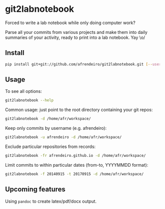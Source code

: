 git2labnotebook
===============

Forced to write a lab notebook while only doing computer work?

Parse all your commits from various projects and make them into daily summaries of your activity, ready to print into a lab notebook. Yay \o/

## Install
```sh
pip install git+git://github.com/afrendeiro/git2labnotebook.git [--user]
```

## Usage

To see all options:
```sh
git2labnotebook --help
```

Common usage: just point to the root directory containing your git repos:
```sh
git2labnotebook -d /home/afr/workspace/
```

Keep only commits by username (e.g. afrendeiro):

```sh
git2labnotebook -u afrendeiro -d /home/afr/workspace/
```

Exclude particular repositories from records:
```sh
git2labnotebook -fr afrendeiro.github.io -d /home/afr/workspace/
```

Limit commits to within particular dates (from-to, YYYYMMDD format):
```sh
git2labnotebook -f 20140915 -t 20170915 -d /home/afr/workspace/

```

## Upcoming features
 Using `pandoc` to create latex/pdf/docx output.
